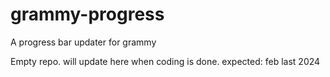 # grammy-progress
A progress bar updater for grammy

Empty repo. will update here when coding is done. expected: feb last 2024
